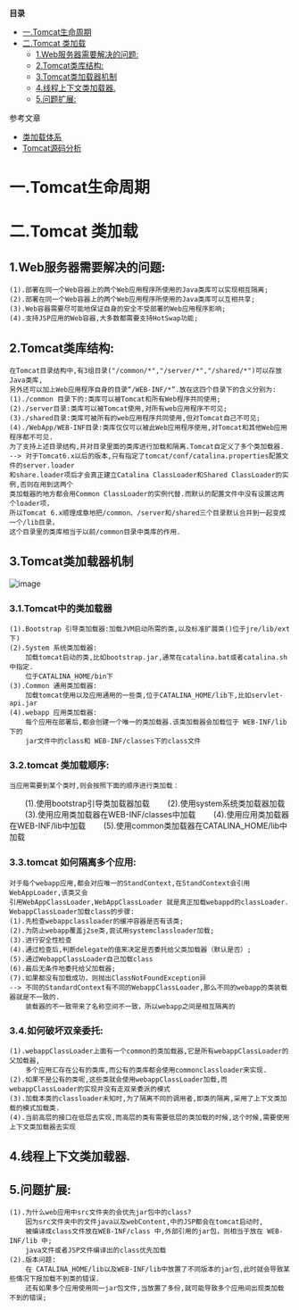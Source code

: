 <!-- START doctoc generated TOC please keep comment here to allow auto update -->
<!-- DON'T EDIT THIS SECTION, INSTEAD RE-RUN doctoc TO UPDATE -->
**目录**

- [一.Tomcat生命周期](#%E4%B8%80tomcat%E7%94%9F%E5%91%BD%E5%91%A8%E6%9C%9F)
- [二.Tomcat 类加载](#%E4%BA%8Ctomcat-%E7%B1%BB%E5%8A%A0%E8%BD%BD)
  - [1.Web服务器需要解决的问题:](#1web%E6%9C%8D%E5%8A%A1%E5%99%A8%E9%9C%80%E8%A6%81%E8%A7%A3%E5%86%B3%E7%9A%84%E9%97%AE%E9%A2%98)
  - [2.Tomcat类库结构:](#2tomcat%E7%B1%BB%E5%BA%93%E7%BB%93%E6%9E%84)
  - [3.Tomcat类加载器机制](#3tomcat%E7%B1%BB%E5%8A%A0%E8%BD%BD%E5%99%A8%E6%9C%BA%E5%88%B6)
  - [4.线程上下文类加载器.](#4%E7%BA%BF%E7%A8%8B%E4%B8%8A%E4%B8%8B%E6%96%87%E7%B1%BB%E5%8A%A0%E8%BD%BD%E5%99%A8)
  - [5.问题扩展:](#5%E9%97%AE%E9%A2%98%E6%89%A9%E5%B1%95)

<!-- END doctoc generated TOC please keep comment here to allow auto update -->

参考文章
* [类加载体系](http://blog.csdn.net/beliefer/article/details/50995516)
* [Tomcat源码分析](https://blog.csdn.net/column/details/tomcat7-internal.html)

# 一.Tomcat生命周期

# 二.Tomcat 类加载
## 1.Web服务器需要解决的问题:
    (1).部署在同一个Web容器上的两个Web应用程序所使用的Java类库可以实现相互隔离;
    (2).部署在同一个Web容器上的两个Web应用程序所使用的Java类库可以互相共享;
    (3).Web容器需要尽可能地保证自身的安全不受部署的Web应用程序影响;
    (4).支持JSP应用的Web容器,大多数都需要支持HotSwap功能;
## 2.Tomcat类库结构:
    在Tomcat目录结构中,有3组目录("/common/*","/server/*","/shared/*")可以存放Java类库,
    另外还可以加上Web应用程序自身的目录“/WEB-INF/*”.放在这四个目录下的含义分别为:
    (1)./common 目录下的:类库可以被Tomcat和所有Web程序共同使用;
    (2)./server目录:类库可以被Tomcat使用,对所有web应用程序不可见;
    (3)./shared目录:类库可被所有的web应用程序共同使用,但对Tomcat自己不可见;
    (4)./WebApp/WEB-INF目录:类库仅仅可以被此Web应用程序使用,对Tomcat和其他Web应用程序都不可见.
    为了支持上述目录结构,并对目录里面的类库进行加载和隔离.Tomcat自定义了多个类加载器.
    --> 对于Tomcat6.x以后的版本,只有指定了tomcat/conf/catalina.properties配置文件的server.loader
    和share.loader项后才会真正建立Catalina ClassLoader和Shared ClassLoader的实例,否则在用到这两个
    类加载器的地方都会用Common ClassLoader的实例代替.而默认的配置文件中没有设置这两个loader项，
    所以Tomcat 6.x顺理成章地把/common、/server和/shared三个目录默认合并到一起变成一个/lib目录，
    这个目录里的类库相当于以前/common目录中类库的作用.
## 3.Tomcat类加载器机制
![image](https://github.com/chenlanqing/learningNote/blob/master/Java/Java源码解读/tomcat/Tomcat类加载机制.jpg)
### 3.1.Tomcat中的类加载器
    (1).Bootstrap 引导类加载器:加载JVM启动所需的类,以及标准扩展类()位于jre/lib/ext下)
    (2).System 系统类加载器:
        加载tomcat启动的类,比如bootstrap.jar,通常在catalina.bat或者catalina.sh中指定.
        位于CATALINA_HOME/bin下
    (3).Common 通用类加载器:
        加载tomcat使用以及应用通用的一些类,位于CATALINA_HOME/lib下,比如servlet-api.jar
    (4).webapp 应用类加载器:
        每个应用在部署后,都会创建一个唯一的类加载器.该类加载器会加载位于 WEB-INF/lib下的
        jar文件中的class和 WEB-INF/classes下的class文件
### 3.2.tomcat 类加载顺序:
    当应用需要到某个类时,则会按照下面的顺序进行类加载：
　　(1).使用bootstrap引导类加载器加载
　　(2).使用system系统类加载器加载
　　(3).使用应用类加载器在WEB-INF/classes中加载
　　(4).使用应用类加载器在WEB-INF/lib中加载
　　(5).使用common类加载器在CATALINA_HOME/lib中加载
### 3.3.tomcat 如何隔离多个应用:
    对于每个webapp应用,都会对应唯一的StandContext,在StandContext会引用WebAppLoader,该类又会
    引用WebAppClassLoader,WebAppClassLoader 就是真正加载webappd的classLoader.
    WebappClassLoader加载class的步骤:
    (1).先检查webappclassloader的缓冲容器是否有该类;
    (2).为防止webapp覆盖j2se类,尝试用systemclassloader加载;
    (3).进行安全性检查
    (4).通过检查后,判断delegate的值来决定是否委托给父类加载器（默认是否）;
    (5).通过WebappClassLoader自己加载class
    (6).最后无条件地委托给父加载器;
    (7).如果都没有加载成功，则抛出ClassNotFoundException异
    --> 不同的StandardContext有不同的WebappClassLoader,那么不同的webapp的类装载器就是不一致的.
        装载器的不一致带来了名称空间不一致，所以webapp之间是相互隔离的
### 3.4.如何破坏双亲委托:
    (1).webappClassLoader上面有一个common的类加载器,它是所有webappClassLoader的父加载器,
        多个应用汇存在公有的类库,而公有的类库都会使用commonclassloader来实现.
    (2).如果不是公有的类呢,这些类就会使用webappClassLoader加载,而webappClassLoader的实现并没有走双亲委派的模式
    (3).加载本类的classloader未知时,为了隔离不同的调用者,即类的隔离,采用了上下文类加载的模式加载类.
    (4).当前高层的接口在低层去实现,而高层的类有需要低层的类加载的时候,这个时候,需要使用上下文类加载器去实现
		
## 4.线程上下文类加载器.

## 5.问题扩展:
    (1).为什么web应用中src文件夹的会优先jar包中的class?
        因为src文件夹中的文件java以及webContent,中的JSP都会在tomcat启动时,
        被编译成class文件放在WEB-INF/class 中,外部引用的jar包，则相当于放在 WEB-INF/lib 中;
        java文件或者JSP文件编译出的class优先加载
    (2).版本问题:
        在 CATALINA_HOME/lib以及WEB-INF/lib中放置了不同版本的jar包,此时就会导致某些情况下报加载不到类的错误.
        还有如果多个应用使用同一jar包文件,当放置了多份,就可能导致多个应用间出现类加载不到的错误;
    